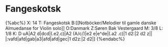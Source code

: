# Fangeskotsk

{%abc%}
X: 14
T: Fangeskotsk
B:[[Notböcker/Melodier til gamle danske Almuedanse for Violin solo]]
O:Danmark
Z:Søren Bak Vestergaard
M: 3/8
L: 1/8
K: D
uA|A2 d|dcd|(.e2.c)|A2 (A/c/)|e2 e|e^de|(.a2 .c)|1 d2:|2 d2 z|| \
|:vafd|afd|gab|a3|afd|afd|gec|1 d2z:|2 d2|]
{%endabc%}
